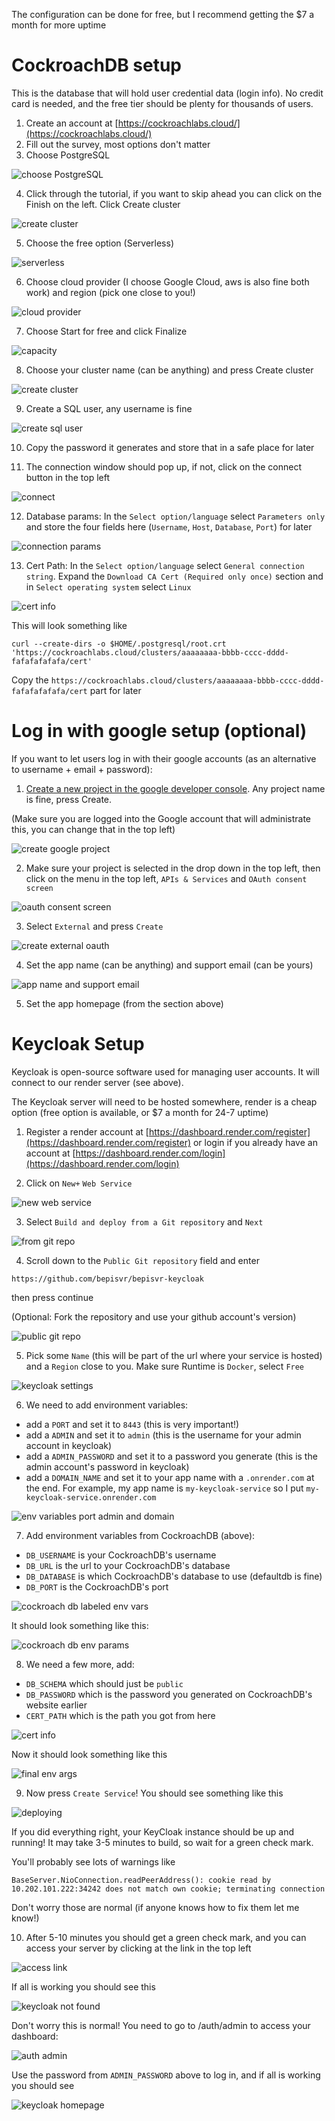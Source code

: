 The configuration can be done for free, but I recommend getting the $7 a month for more uptime

# CockroachDB setup
This is the database that will hold user credential data (login info). No credit card is needed, and the free tier should be plenty for thousands of users.

1. Create an account at [https://cockroachlabs.cloud/](https://cockroachlabs.cloud/)
2. Fill out the survey, most options don't matter
3. Choose PostgreSQL

![choose PostgreSQL](https://github.com/bepisvr/bepisvr.github.io/blob/main/doc/accounts/media/what%20database.png?raw=true)

4. Click through the tutorial, if you want to skip ahead you can click on the Finish on the left. Click Create cluster

![create cluster](https://github.com/bepisvr/bepisvr.github.io/blob/main/doc/accounts/media/finish%20tutorial.png?raw=true)

5. Choose the free option (Serverless)

![serverless](https://github.com/bepisvr/bepisvr.github.io/blob/main/doc/accounts/media/serverless.png?raw=true)

6. Choose cloud provider (I choose Google Cloud, aws is also fine both work) and region (pick one close to you!)

![cloud provider](https://github.com/bepisvr/bepisvr.github.io/blob/main/doc/accounts/media/cloud%20provider.png?raw=true)

7. Choose Start for free and click Finalize

![capacity](https://github.com/bepisvr/bepisvr.github.io/blob/main/doc/accounts/media/capacity.png?raw=true)

8. Choose your cluster name (can be anything) and press Create cluster

![create cluster](https://github.com/bepisvr/bepisvr.github.io/blob/main/doc/accounts/media/create%20cluster.png?raw=true)

9. Create a SQL user, any username is fine

![create sql user](https://github.com/bepisvr/bepisvr.github.io/blob/main/doc/accounts/media/create%20sql%20user.png?raw=true)

10. Copy the password it generates and store that in a safe place for later

11. The connection window should pop up, if not, click on the connect button in the top left

![connect](https://github.com/bepisvr/bepisvr.github.io/blob/main/doc/accounts/media/connect.png?raw=true)

12. Database params: In the `Select option/language` select `Parameters only` and store the four fields here (`Username`, `Host`, `Database`, `Port`) for later

![connection params](https://github.com/bepisvr/bepisvr.github.io/blob/main/doc/accounts/media/connection%20params.png?raw=true)

13. Cert Path: In the `Select option/language` select `General connection string`. Expand the `Download CA Cert (Required only once)` section and in `Select operating system` select `Linux`

![cert info](https://github.com/bepisvr/bepisvr.github.io/blob/main/doc/accounts/media/cert%20info.png?raw=true)

This will look something like

```
curl --create-dirs -o $HOME/.postgresql/root.crt 'https://cockroachlabs.cloud/clusters/aaaaaaaa-bbbb-cccc-dddd-fafafafafafa/cert'
```

Copy the `https://cockroachlabs.cloud/clusters/aaaaaaaa-bbbb-cccc-dddd-fafafafafafa/cert` part for later



# Log in with google setup (optional)

If you want to let users log in with their google accounts (as an alternative to username + email + password):

1. [Create a new project in the google developer console](https://console.cloud.google.com/projectcreate). Any project name is fine, press Create.

(Make sure you are logged into the Google account that will administrate this, you can change that in the top left)

![create google project](https://github.com/bepisvr/bepisvr.github.io/blob/main/doc/accounts/media/create%20google%20project.png?raw=true)

2. Make sure your project is selected in the drop down in the top left, then click on the menu in the top left, `APIs & Services` and `OAuth consent screen`

![oauth consent screen](https://github.com/bepisvr/bepisvr.github.io/blob/main/doc/accounts/media/oauth%20consent%20screen.png?raw=true)

3. Select `External` and press `Create`

![create external oauth](https://github.com/bepisvr/bepisvr.github.io/blob/main/doc/accounts/media/create%20external%20oauth.png?raw=true)

4. Set the app name (can be anything) and support email (can be yours)

![app name and support email](https://github.com/bepisvr/bepisvr.github.io/blob/main/doc/accounts/media/app%20name%20and%20support%20email.png?raw=true)

5. Set the app homepage (from the section above)

# Keycloak Setup

Keycloak is open-source software used for managing user accounts. It will connect to our render server (see above).

The Keycloak server will need to be hosted somewhere, render is a cheap option (free option is available, or $7 a month for 24-7 uptime)

1. Register a render account at [https://dashboard.render.com/register](https://dashboard.render.com/register) or login if you already have an account at [https://dashboard.render.com/login](https://dashboard.render.com/login)

2. Click on `New+` `Web Service`

![new web service](https://github.com/bepisvr/bepisvr.github.io/blob/main/doc/accounts/media/new%20web%20service.png?raw=true)

3. Select `Build and deploy from a Git repository` and `Next`

![from git repo](https://github.com/bepisvr/bepisvr.github.io/blob/main/doc/accounts/media/from%20git%20repo.png?raw=true)


4. Scroll down to the `Public Git repository` field and enter

```
https://github.com/bepisvr/bepisvr-keycloak
```

then press continue

(Optional: Fork the repository and use your github account's version)

![public git repo](https://github.com/bepisvr/bepisvr.github.io/blob/main/doc/accounts/media/public%20git%20repo.png?raw=true)

5. Pick some `Name` (this will be part of the url where your service is hosted) and a `Region` close to you. Make sure Runtime is `Docker`, select `Free`

![keycloak settings](https://github.com/bepisvr/bepisvr.github.io/blob/main/doc/accounts/media/keycloak%20settings.png?raw=true)

6. We need to add environment variables:

- add a `PORT` and set it to `8443` (this is very important!)
- add a `ADMIN` and set it to `admin` (this is the username for your admin account in keycloak)
- add a `ADMIN_PASSWORD` and set it to a password you generate (this is the admin account's password in keycloak)
- add a `DOMAIN_NAME` and set it to your app name with a `.onrender.com` at the end. For example, my app name is `my-keycloak-service` so I put `my-keycloak-service.onrender.com`

![env variables port admin and domain](https://github.com/bepisvr/bepisvr.github.io/blob/main/doc/accounts/media/env%20variables%20port%20admin%20and%20domain.png?raw=true)

7. Add environment variables from CockroachDB (above):

- `DB_USERNAME` is your CockroachDB's username
- `DB_URL` is the url to your CockroachDB's database
- `DB_DATABASE` is which CockroachDB's database to use (defaultdb is fine)
- `DB_PORT` is the CockroachDB's port

![cockroach db labeled env vars](https://github.com/bepisvr/bepisvr.github.io/blob/main/doc/accounts/media/labeled%20cockroach%20db%20params.png?raw=true)

It should look something like this:

![cockroach db env params](https://github.com/bepisvr/bepisvr.github.io/blob/main/doc/accounts/media/cockroach%20db%20env%20params.png?raw=true)

8. We need a few more, add:

- `DB_SCHEMA` which should just be `public`
- `DB_PASSWORD` which is the password you generated on CockroachDB's website earlier
- `CERT_PATH` which is the path you got from here

![cert info](https://github.com/bepisvr/bepisvr.github.io/blob/main/doc/accounts/media/cert%20info.png?raw=true)

Now it should look something like this

![final env args](https://github.com/bepisvr/bepisvr.github.io/blob/main/doc/accounts/media/final%20env%20args.png?raw=true)

9. Now press `Create Service`! You should see something like this

![deploying](https://github.com/bepisvr/bepisvr.github.io/blob/main/doc/accounts/media/deploying.png?raw=true)

If you did everything right, your KeyCloak instance should be up and running! It may take 3-5 minutes to build, so wait for a green check mark.

You'll probably see lots of warnings like 

```
BaseServer.NioConnection.readPeerAddress(): cookie read by 10.202.101.222:34242 does not match own cookie; terminating connection
```

Don't worry those are normal (if anyone knows how to fix them let me know!)

10. After 5-10 minutes you should get a green check mark, and you can access your server by clicking at the link in the top left

![access link](https://github.com/bepisvr/bepisvr.github.io/blob/main/doc/accounts/media/access%20link.png?raw=true)

If all is working you should see this

![keycloak not found](https://github.com/bepisvr/bepisvr.github.io/blob/main/doc/accounts/media/keycloak%20not%20found.png?raw=true)

Don't worry this is normal! You need to go to /auth/admin to access your dashboard:

![auth admin](https://github.com/bepisvr/bepisvr.github.io/blob/main/doc/accounts/media/auth%20admin.png?raw=true)

Use the password from `ADMIN_PASSWORD` above to log in, and if all is working you should see 

![keycloak homepage](https://github.com/bepisvr/bepisvr.github.io/blob/main/doc/accounts/media/keycloak%20homepage.png?raw=true)